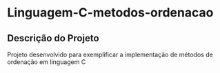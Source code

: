 # Linguagem-C-metodos-ordenacao

## Descrição do Projeto
<p align="rigth">Projeto desenvolvido para exemplificar a implementação de métodos de ordenação em linguagem C</p>

